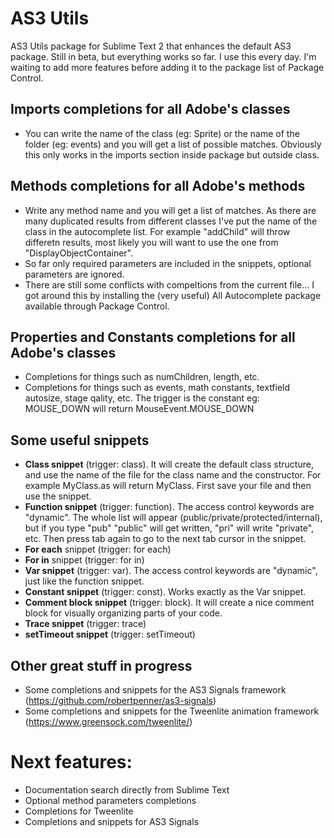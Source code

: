# AS3 Utils

AS3 Utils package for Sublime Text 2 that enhances the default AS3 package. Still in beta, but everything works so far. I use this every day. I'm waiting to add more features before adding it to the package list of Package Control.

## Imports completions for all Adobe's classes
- You can write the name of the class (eg: Sprite) or the name of the folder (eg: events) and you will get a list of possible matches. Obviously this only works in the imports section inside package but outside class.

## Methods completions for all Adobe's methods
  - Write any method name and you will get a list of matches. As there are many duplicated results from different classes I've put the name of the class in the autocomplete list. For example "addChild" will throw differetn results, most likely you will want to use the one from "DisplayObjectContainer".
  - So far only required parameters are included in the snippets, optional parameters are ignored.
  - There are still some conflicts with compeltions from the current file... I got around this by installing the (very useful) All Autocomplete package available through Package Control.

## Properties and Constants completions for all Adobe's classes
- Completions for things such as numChildren, length, etc.
- Completions for things such as events, math constants, textfield autosize, stage qality, etc. The trigger is the constant eg: MOUSE_DOWN will return MouseEvent.MOUSE_DOWN

## Some useful snippets
  - <b>Class snippet</b> (trigger: class). It will create the default class structure, and use the name of the file for the class name and the constructor. For example MyClass.as will return MyClass. First save your file and then use the snippet.
  - <b>Function snippet</b> (trigger: function). The access control keywords are "dynamic". The whole list will appear (public/private/protected/internal), but if you type "pub" "public" will get written, "pri" will write "private", etc. Then press tab again to go to the next tab cursor in the snippet.
  - <b>For each</b> snippet (trigger: for each)
  - <b>For in</b> snippet (trigger: for in)
  - <b>Var snippet</b> (trigger: var). The access control keywords are "dynamic", just like the function snippet.
  - <b>Constant snippet</b> (trigger: const). Works exactly as the Var snippet.
  - <b>Comment block snippet</b> (trigger: block). It will create a nice comment block for visually organizing parts of your code.
  - <b>Trace snippet</b> (trigger: trace)
  - <b>setTimeout snippet</b> (trigger: setTimeout)

## Other great stuff in progress
  - Some completions and snippets for the AS3 Signals framework (https://github.com/robertpenner/as3-signals)
  - Some completions and snippets for the Tweenlite animation framework (https://www.greensock.com/tweenlite/)

# Next features:
  - Documentation search directly from Sublime Text
  - Optional method parameters completions
  - Completions for Tweenlite
  - Completions and snippets for AS3 Signals